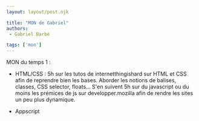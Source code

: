 ```yaml
---
layout: layout/post.njk

title: "MON de Gabriel"
authors:
 - Gabriel Barbé

tags: ['mon']
---
```


<!-- Début Résumé -->

MON du temps 1 : 
- HTML/CSS : 5h sur les tutos de internetthingishard sur HTML et CSS afin de reprendre bien les bases. Aborder les notions de balises, classes, CSS selector, floats...
S'en suivent 5h sur du javascript ou du moins les prémices de js sur developper.mozilla afin de rendre les sites un peu plus dynamique. 

- Appscript

<!-- Début Résumé -->

